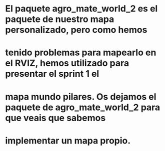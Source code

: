 # El paquete agro_mate_world_2 es el paquete de nuestro mapa personalizado, pero como hemos
# tenido problemas para mapearlo en el RVIZ, hemos utilizado para presentar el sprint 1 el
# mapa mundo pilares. Os dejamos el paquete de agro_mate_world_2 para que veais que sabemos
# implementar un mapa propio.
